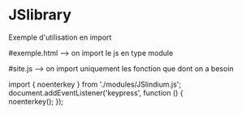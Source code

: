 # JSlibrary

Exemple d'utilisation en import

#exemple.html --> on import le js en type module


<script src="~/js/site.js" type="module" asp-append-version="true"></script>


#site.js --> on import uniquement les fonction que dont on a besoin

import { noenterkey } from './modules/JSlindium.js';
document.addEventListener('keypress', function () {  
    noenterkey();
});


